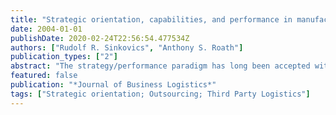 ```yaml
---
title: "Strategic orientation, capabilities, and performance in manufacturer-3PL relationships"
date: 2004-01-01
publishDate: 2020-02-24T22:56:54.477534Z
authors: ["Rudolf R. Sinkovics", "Anthony S. Roath"]
publication_types: ["2"]
abstract: "The strategy/performance paradigm has long been accepted within the management discipline as a framework to explain a firm's survival in the market environment (Chandler 1962; Chandler and Hanks 1994; Luo 1999; Mintzberg 1983; Porter 1979, 1980, 1985). Strategy influences and directs the conduct of day-to-day business operations. It also provides a foundation for longterm success. However, the strategy-performance relationship may not be direct, especially given the increased reliance upon relationships to achieve strategic goals. In fact, previous research has conceptualized an indirect relationship between strategic orientation and performance (Han, Kim, and Srivastava 1998). Organizational capabilities may impact performance as well, i.e., mediate the strategy-performance relationship. If efforts are focused on developing the \"right\" capabilities, performance will be enhanced. The current study empirically investigates proposed, theoretically-based relationships between strategy and performance within an interorganizational context. i.e., manufacturer - 3PL (thirdparty logistics providers) relationships. Capabilities within this context are operationalized in terms of operational flexibility and collaboration. These capabilities are enhanced through interaction between the firms. In the following sections, relevant literature is reviewed and used to introduce key constructs and develop a model of the proposed relationships. The presentation of research hypotheses, discussion of research methodology, results, and the theoretical/managerial implications of the research follow this section."
featured: false
publication: "*Journal of Business Logistics*"
tags: ["Strategic orientation; Outsourcing; Third Party Logistics"]
---
```


